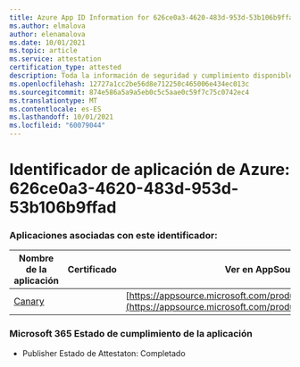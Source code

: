 ```yaml
---
title: Azure App ID Information for 626ce0a3-4620-483d-953d-53b106b9ffad
ms.author: elmalova
author: elenamalova
ms.date: 10/01/2021
ms.topic: article
ms.service: attestation
certification_type: attested
description: Toda la información de seguridad y cumplimiento disponible para 626ce0a3-4620-483d-953d-53b106b9ffad.
ms.openlocfilehash: 12727a1cc2be56d8e712250c465006e434ec013c
ms.sourcegitcommit: 874e586a5a9a5eb0c5c5aae0c59f7c75c0742ec4
ms.translationtype: MT
ms.contentlocale: es-ES
ms.lasthandoff: 10/01/2021
ms.locfileid: "60079044"
---
```

# <a name="azure-app-id-626ce0a3-4620-483d-953d-53b106b9ffad"></a>Identificador de aplicación de Azure: 626ce0a3-4620-483d-953d-53b106b9ffad


### <a name="apps-associated-with-this-id"></a>Aplicaciones asociadas con este identificador:
| **Nombre de la aplicación** | **Certificado** | **Ver en AppSource** |
|--------------|---------------|-----------------------|
| [Canary](https://docs.microsoft.com/microsoft-365-app-certification/forward/WA200003193) |  | [https://appsource.microsoft.com/product/office/WA200003193](https://appsource.microsoft.com/product/office/WA200003193) |

### <a name="microsoft-365-app-compliance-status"></a>Microsoft 365 Estado de cumplimiento de la aplicación
- Publisher Estado de Attestaton: Completado
